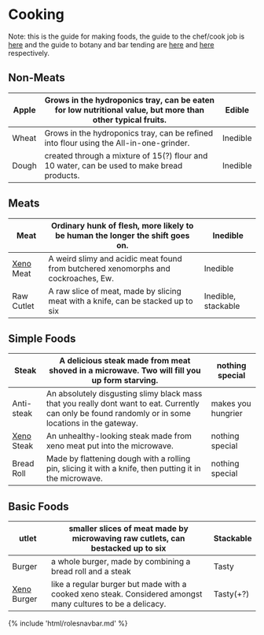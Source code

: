 # Cooking
Note: this is the guide for making foods, the guide to the chef/cook job is [here](Cook.md) and the guide to botany and bar tending are [here](Botanist.md) and [here](Bartender.md) respectively.

##  Non-Meats  

| Apple | Grows in the hydroponics tray, can be eaten for low nutritional value, but more than other typical fruits. | Edible   |
| ----- | ------------------------------------------------------------ | -------- |
| Wheat | Grows in the hydroponics tray, can be refined into flour using the All-in-one-grinder. | Inedible |
| Dough | created through a mixture of 15(?) flour and 10 water, can be used to make bread products. | Inedible |

## Meats

| Meat                                                        | Ordinary hunk of flesh, more likely to be human the longer the shift goes on. | Inedible            |
| ----------------------------------------------------------- | ------------------------------------------------------------ | ------------------- |
| [Xeno](https://unitystation.fandom.com/wiki/Xenomorph) Meat | A weird slimy and acidic meat found from butchered xenomorphs and cockroaches, Ew. | Inedible            |
| Raw Cutlet                                                  | A raw slice of meat, made by slicing meat with a knife, can be stacked up to six | Inedible, stackable |

## Simple Foods 

| Steak                                                        | A delicious steak made from meat shoved in a microwave. Two will fill you up form starving. | nothing special    |
| ------------------------------------------------------------ | ------------------------------------------------------------ | ------------------ |
| Anti-steak                                                   | An absolutely disgusting slimy black mass that you really dont want to eat. Currently can only be found randomly or in some locations in the gateway. | makes you hungrier |
| [Xeno](https://unitystation.fandom.com/wiki/Xenomorph) Steak | An unhealthy-looking steak made from xeno meat put into the microwave. | nothing special    |
| Bread Roll                                                   | Made by flattening dough with a rolling pin, slicing it with a knife, then putting it in the microwave. | nothing special    |

##  Basic Foods 
| utlet                                                        | smaller slices of meat made by microwaving raw cutlets, can bestacked up to six | Stackable |
| ------------------------------------------------------------ | ------------------------------------------------------------ | --------- |
| Burger                                                       | a whole burger, made by combining a bread roll and a steak   | Tasty     |
| [Xeno](https://unitystation.fandom.com/wiki/Xenomorph) Burger | like a regular burger but made with a cooked xeno steak. Considered amongst many cultures to be a delicacy. | Tasty(+?) |

{% include 'html/rolesnavbar.md' %}
